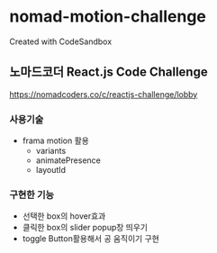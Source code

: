 # nomad-motion-challenge
Created with CodeSandbox

## 노마드코더 React.js Code Challenge
https://nomadcoders.co/c/reactjs-challenge/lobby

### 사용기술

* frama motion 활용
  * variants
  * animatePresence
  * layoutId

### 구현한 기능

* 선택한 box의 hover효과
* 클릭한 box의 slider popup창 띄우기
* toggle Button활용해서 공 움직이기 구현

